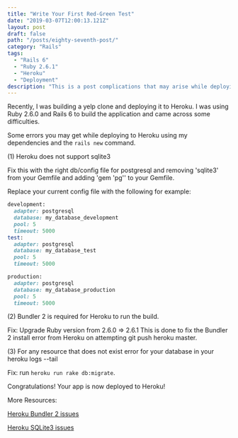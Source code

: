 ```yaml
---
title: "Write Your First Red-Green Test"
date: "2019-03-07T12:00:13.121Z"
layout: post
draft: false
path: "/posts/eighty-seventh-post/"
category: "Rails"
tags:
  - "Rails 6"
  - "Ruby 2.6.1"
  - "Heroku"
  - "Deployment"
description: "This is a post complications that may arise while deploying to Heroku with Rails 6 & Ruby 2.6.0 as well as how to fix them."
---
```


Recently, I was building a yelp clone and deploying it to Heroku. I was using Ruby 2.6.0 and Rails 6 to build the application and came across some difficulties. 

Some errors you may get while deploying to Heroku using my dependencies and the `rails new` command. 

(1) Heroku does not support sqlite3 

Fix this with the right db/config file for postgresql and removing 'sqlite3' from your Gemfile and adding 'gem 'pg'' to your Gemfile. 

Replace your current config file with the following for example: 

```ruby
development:
  adapter: postgresql
  database: my_database_development
  pool: 5
  timeout: 5000
test:
  adapter: postgresql
  database: my_database_test
  pool: 5
  timeout: 5000

production:
  adapter: postgresql
  database: my_database_production
  pool: 5
  timeout: 5000
```

(2) Bundler 2 is required for Heroku to run the build. 

Fix: Upgrade Ruby version from 2.6.0 => 2.6.1
 This is done to fix the Bundler 2 install error from Heroku on attempting git push heroku master. 

(3) For any resource that does not exist error for your database in your heroku logs --tail 

Fix: run `heroku run rake db:migrate`. 

Congratulations! Your app is now deployed to Heroku!

More Resources: 

<a href="https://devcenter.heroku.com/articles/bundler-version#app-not-using-the-currently-supported-bundler-version">Heroku Bundler 2 issues</a>

<a href="https://devcenter.heroku.com/articles/sqlite3">Heroku SQLite3 issues</a>